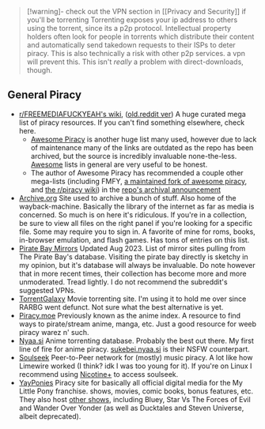 > [!warning]- check out the VPN section in [[Privacy and Security]] if you'll be torrenting
> Torrenting exposes your ip address to others using the torrent, since its a p2p protocol. Intellectual property holders often look for people in torrents which distribute their content and automatically send takedown requests to their ISPs to deter piracy.
> This is also technically a risk with other p2p services. a vpn will prevent this. This isn't _really_ a problem with direct-downloads, though.
## General Piracy
- [r/FREEMEDIAFUCKYEAH's wiki](https://reddit.com/r/FREEMEDIAHECKYEAH/wiki/index), ([old.reddit ver](https://old.reddit.com/r/FREEMEDIAHECKYEAH/wiki/index)) A huge curated mega list of piracy resources. If you can't find something elsewhere, check here.
	- [Awesome Piracy](https://github.com/Igglybuff/awesome-piracy) is another huge list many used, however due to lack of maintenance many of the links are outdated as the repo has been archived, but the source is incredibly invaluable none-the-less. [Awesome](https://github.com/sindresorhus/awesome#readme) lists in general are very useful to be honest.
    - The author of Awesome Piracy has recommended a couple other mega-lists (including FMFY, [a maintained fork of awesome piracy](https://github.com/Shakil-Shahadat/awesome-piracy), and [the r/piracy wiki](https://old.reddit.com/r/Piracy/wiki/megathread)) in the [repo's archival announcement](https://github.com/Igglybuff/awesome-piracy/issues/724)
- [Archive.org](https://archive.org/) Site used to archive a bunch of stuff. Also home of the wayback-machine. Basically the library of the internet as far as media is concerned. So much is on here it's ridiculous. If you're in a collection, be sure to view all files on the right panel if you're looking for a specific file. Some may require you to sign in. A favorite of mine for roms, books, in-browser emulation, and flash games. Has tons of entries on this list.
- [Pirate Bay Mirrors](https://www.reddit.com/r/ThePirateBays/comments/15hdz1y/the_pirate_bay_proxies_list_updated_august_2023/) Updated Aug 2023. List of mirror sites pulling from The Pirate Bay's database. Visiting the pirate bay directly is sketchy in my opinion, but it's database will always be invaluable. Do note however that in more recent times, their collection has become more and more unmoderated. Tread lightly. I do not recommend the subreddit's suggested VPNs.
- [TorrentGalaxy](https://torrentgalaxy.to/) Movie torrenting site. I'm using it to hold me over since RARBG went defunct. Not sure what the best alternative is yet.
- [Piracy.moe](https://piracy.moe/) Previously known as the anime index. A resource to find ways to pirate/stream anime, manga, etc. Just a good resource for weeb piracy warez n' such.
- [Nyaa.si](https://nyaa.si/) Anime torrenting database. Probably the best out there. My first line of fire for anime piracy. [sukebei.nyaa.si](sukebei.nyaa.si) is their NSFW counterpart.
- [Soulseek](https://www.slsknet.org/) Peer-to-Peer network for (mostly) music piracy. A lot like how Limewire worked (I think? idk I was too young for it). If you're on Linux I recommend using [Nicotine+](https://nicotine-plus.org/) to access soulseek.
- [YayPonies](https://yayponies.no/) Piracy site for basically all official digital media for the My Little Pony franchise. shows, movies, comic books, bonus features, etc. They also host [other shows](https://yayponies.no/othersshow/index.php), including Bluey, Star Vs The Forces of Evil and Wander Over Yonder (as well as Ducktales and Steven Universe, albeit deprecated).